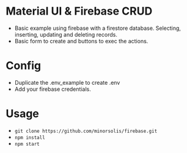 # Material UI & Firebase CRUD

- Basic example using firebase with a firestore database. Selecting, inserting, updating and deleting records.
- Basic form to create and buttons to exec the actions.

# Config

- Duplicate the .env_example to create .env
- Add your firebase credentials.

# Usage

- `git clone https://github.com/minorsolis/firebase.git`
- `npm install`
- `npm start`
